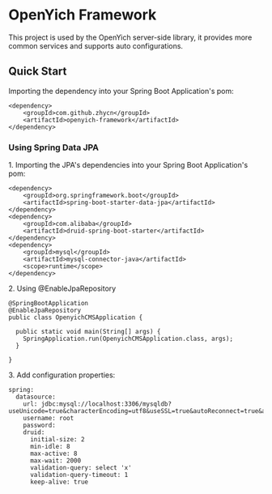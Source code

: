 # OpenYich Framework

This project is used by the OpenYich server-side library, it provides more common services and supports auto configurations. 

## Quick Start

Importing the dependency into your Spring Boot Application's pom:

```
<dependency>
    <groupId>com.github.zhycn</groupId>
    <artifactId>openyich-framework</artifactId>
</dependency>
```

### Using Spring Data JPA

1\. Importing the JPA's dependencies into your Spring Boot Application's pom:

```
<dependency>
	<groupId>org.springframework.boot</groupId>
	<artifactId>spring-boot-starter-data-jpa</artifactId>
</dependency>
<dependency>
	<groupId>com.alibaba</groupId>
	<artifactId>druid-spring-boot-starter</artifactId>
</dependency>
<dependency>
	<groupId>mysql</groupId>
	<artifactId>mysql-connector-java</artifactId>
	<scope>runtime</scope>
</dependency>
```

2\. Using @EnableJpaRepository

```
@SpringBootApplication
@EnableJpaRepository
public class OpenyichCMSApplication {

  public static void main(String[] args) {
    SpringApplication.run(OpenyichCMSApplication.class, args);
  }

}
```

3\. Add configuration properties: 

```
spring:
  datasource:
    url: jdbc:mysql://localhost:3306/mysqldb?useUnicode=true&characterEncoding=utf8&useSSL=true&autoReconnect=true&autoReconnectForPools=true&noAccessToProcedureBodies=true&allowMultiQueries=true&zeroDateTimeBehavior=convertToNull
    username: root
    password: 
    druid:
      initial-size: 2
      min-idle: 8
      max-active: 8
      max-wait: 2000
      validation-query: select 'x'
      validation-query-timeout: 1
      keep-alive: true
```

